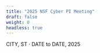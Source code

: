 ```yaml
---
title: "2025 NSF Cyber PI Meeting"
draft: false
weight: 0
headless: true
---
```


CITY, ST &middot; DATE to DATE, 2025
